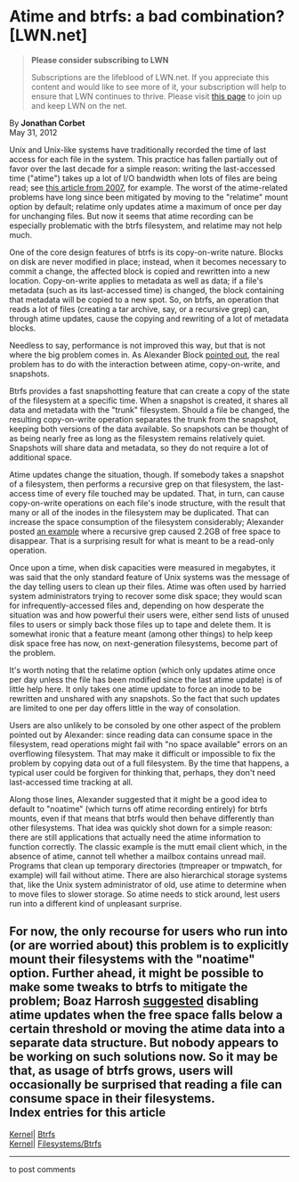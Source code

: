 # Atime and btrfs: a bad combination? [LWN.net]

> **Please consider subscribing to LWN**
> 
> Subscriptions are the lifeblood of LWN.net. If you appreciate this content and would like to see more of it, your subscription will help to ensure that LWN continues to thrive. Please visit [this page](/Promo/nst-nag1/subscribe) to join up and keep LWN on the net. 

By **Jonathan Corbet**  
May 31, 2012 

Unix and Unix-like systems have traditionally recorded the time of last access for each file in the system. This practice has fallen partially out of favor over the last decade for a simple reason: writing the last-accessed time ("atime") takes up a lot of I/O bandwidth when lots of files are being read; see [this article from 2007](/Articles/244829/), for example. The worst of the atime-related problems have long since been mitigated by moving to the "relatime" mount option by default; relatime only updates atime a maximum of once per day for unchanging files. But now it seems that atime recording can be especially problematic with the btrfs filesystem, and relatime may not help much. 

One of the core design features of btrfs is its copy-on-write nature. Blocks on disk are never modified in place; instead, when it becomes necessary to commit a change, the affected block is copied and rewritten into a new location. Copy-on-write applies to metadata as well as data; if a file's metadata (such as its last-accessed time) is changed, the block containing that metadata will be copied to a new spot. So, on btrfs, an operation that reads a lot of files (creating a tar archive, say, or a recursive grep) can, through atime updates, cause the copying and rewriting of a lot of metadata blocks. 

Needless to say, performance is not improved this way, but that is not where the big problem comes in. As Alexander Block [pointed out](/Articles/499294/), the real problem has to do with the interaction between atime, copy-on-write, and snapshots. 

Btrfs provides a fast snapshotting feature that can create a copy of the state of the filesystem at a specific time. When a snapshot is created, it shares all data and metadata with the "trunk" filesystem. Should a file be changed, the resulting copy-on-write operation separates the trunk from the snapshot, keeping both versions of the data available. So snapshots can be thought of as being nearly free as long as the filesystem remains relatively quiet. Snapshots will share data and metadata, so they do not require a lot of additional space. 

Atime updates change the situation, though. If somebody takes a snapshot of a filesystem, then performs a recursive grep on that filesystem, the last-access time of every file touched may be updated. That, in turn, can cause copy-on-write operations on each file's inode structure, with the result that many or all of the inodes in the filesystem may be duplicated. That can increase the space consumption of the filesystem considerably; Alexander posted [an example](/Articles/499297/) where a recursive grep caused 2.2GB of free space to disappear. That is a surprising result for what is meant to be a read-only operation. 

Once upon a time, when disk capacities were measured in megabytes, it was said that the only standard feature of Unix systems was the message of the day telling users to clean up their files. Atime was often used by harried system administrators trying to recover some disk space; they would scan for infrequently-accessed files and, depending on how desperate the situation was and how powerful their users were, either send lists of unused files to users or simply back those files up to tape and delete them. It is somewhat ironic that a feature meant (among other things) to help keep disk space free has now, on next-generation filesystems, become part of the problem. 

It's worth noting that the relatime option (which only updates atime once per day unless the file has been modified since the last atime update) is of little help here. It only takes one atime update to force an inode to be rewritten and unshared with any snapshots. So the fact that such updates are limited to one per day offers little in the way of consolation. 

Users are also unlikely to be consoled by one other aspect of the problem pointed out by Alexander: since reading data can consume space in the filesystem, read operations might fail with "no space available" errors on an overflowing filesystem. That may make it difficult or impossible to fix the problem by copying data out of a full filesystem. By the time that happens, a typical user could be forgiven for thinking that, perhaps, they don't need last-accessed time tracking at all. 

Along those lines, Alexander suggested that it might be a good idea to default to "noatime" (which turns off atime recording entirely) for btrfs mounts, even if that means that btrfs would then behave differently than other filesystems. That idea was quickly shot down for a simple reason: there are still applications that actually need the atime information to function correctly. The classic example is the mutt email client which, in the absence of atime, cannot tell whether a mailbox contains unread mail. Programs that clean up temporary directories (tmpreaper or tmpwatch, for example) will fail without atime. There are also hierarchical storage systems that, like the Unix system administrator of old, use atime to determine when to move files to slower storage. So atime needs to stick around, lest users run into a different kind of unpleasant surprise. 

For now, the only recourse for users who run into (or are worried about) this problem is to explicitly mount their filesystems with the "noatime" option. Further ahead, it might be possible to make some tweaks to btrfs to mitigate the problem; Boaz Harrosh [suggested](/Articles/499304/) disabling atime updates when the free space falls below a certain threshold or moving the atime data into a separate data structure. But nobody appears to be working on such solutions now. So it may be that, as usage of btrfs grows, users will occasionally be surprised that reading a file can consume space in their filesystems.  
Index entries for this article  
---  
[Kernel](/Kernel/Index)| [Btrfs](/Kernel/Index#Btrfs)  
[Kernel](/Kernel/Index)| [Filesystems/Btrfs](/Kernel/Index#Filesystems-Btrfs)  
  


* * *

to post comments 

